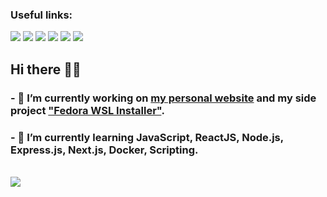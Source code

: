 ### Useful links:
[![](https://img.shields.io/badge/linkedin-%230077B5.svg?style=for-the-badge&logo=linkedin)](https://www.linkedin.com/in/cristian-di-carlo-7bbb70166/)
[![](https://img.shields.io/badge/Telegram-2CA5E0?style=for-the-badge&logo=telegram&logoColor=white)](https://t.me/Okazakee)
[![](https://img.shields.io/badge/Twitter-1DA1F2?style=for-the-badge&logo=twitter&logoColor=white)](https://twitter.com/Okazakee_DEV)
[![](https://img.shields.io/badge/Instagram-E4405F?style=for-the-badge&logo=instagram&logoColor=white)](https://www.instagram.com/okazakee.dev/)
[![](https://img.shields.io/badge/YouTube-FF0000?style=for-the-badge&logo=youtube&logoColor=white)](https://www.youtube.com/channel/UCUogIHMOIHwCt3dlL-_CtMg)
[![](https://img.shields.io/badge/PayPal-00457C?style=for-the-badge&logo=paypal&logoColor=white)](https://paypal.me/CristianDiCarlo)

## Hi there 👋🏼

### - 🔭 I’m currently working on [my personal website](https://github.com/Okazakee/website-nextjs) and my side project ["Fedora WSL Installer"](https://github.com/Okazakee/Fedora-WSL-Installer).
### - 🌱 I’m currently learning JavaScript, ReactJS, Node.js, Express.js, Next.js, Docker, Scripting.
\
<img src="https://github-readme-stats.vercel.app/api/top-langs?username=okazakee&layout=compact&theme=aura"/>
